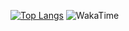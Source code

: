 [![Top Langs](https://github-readme-stats.vercel.app/api/top-langs/?username=asyalu&layout=compact)](https://github.com/anuraghazra/github-readme-stats)
<img src="https://github.com/asyalu/asyalu/blob/main/stat.svg" alt="WakaTime"/>
